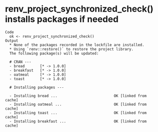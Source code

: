 # renv_project_synchronized_check() installs packages if needed

    Code
      ok <- renv_project_synchronized_check()
    Output
      * None of the packages recorded in the lockfile are installed.
      * Using `renv::restore()` to restore the project library.
      The following package(s) will be updated:
      
      # CRAN ---
      - bread       [* -> 1.0.0]
      - breakfast   [* -> 1.0.0]
      - oatmeal     [* -> 1.0.0]
      - toast       [* -> 1.0.0]
      
      # Installing packages ---
      
      - Installing bread ...                          OK [linked from cache]
      - Installing oatmeal ...                        OK [linked from cache]
      - Installing toast ...                          OK [linked from cache]
      - Installing breakfast ...                      OK [linked from cache]
      

